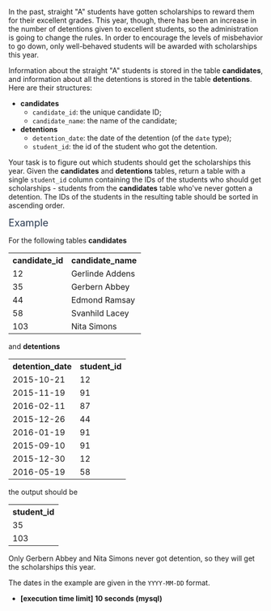 <p>In the past, straight "A" students have gotten scholarships to reward them for their excellent grades. This year, though, there has been an increase in the number of detentions given to excellent students, so the administration is going to change the rules. In order to encourage the levels of misbehavior to go down, only well-behaved students will be awarded with scholarships this year.</p>
<p>Information about the straight "A" students is stored in the table <strong>candidates</strong>, and information about all the detentions is stored in the table <strong>detentions</strong>. Here are their structures:</p>
<ul>
<li><strong>candidates</strong>
<ul>
<li><code>candidate_id</code>: the unique candidate ID;</li>
<li><code>candidate_name</code>: the name of the candidate;</li>
</ul>
</li>
<li><strong>detentions</strong>
<ul>
<li><code>detention_date</code>: the date of the detention (of the <code>date</code> type);</li>
<li><code>student_id</code>: the id of the student who got the detention.</li>
</ul>
</li>
</ul>
<p>Your task is to figure out which students should get the scholarships this year. Given the <strong>candidates</strong> and <strong>detentions</strong> tables, return a table with a single <code>student_id</code> column containing the IDs of the students who should get scholarships - students from the <strong>candidates</strong> table who've never gotten a detention. The IDs of the students in the resulting table should be sorted in ascending order.</p>
<p><span class="markdown--header" style="color:#2b3b52;font-size:1.4em">Example</span></p>
<p>For the following tables <strong>candidates</strong></p>
<table>
<tr>
<th>candidate_id</th>
<th>candidate_name</th>
</tr>
<tr>
<td>12</td>
<td>Gerlinde Addens</td>
</tr>
<tr>
<td>35</td>
<td>Gerbern Abbey</td>
</tr>
<tr>
<td>44</td>
<td>Edmond Ramsay</td>
</tr>
<tr>
<td>58</td>
<td>Svanhild Lacey</td>
</tr>
<tr>
<td>103</td>
<td>Nita Simons</td>
</tr>
</table>
<p>and <b>detentions</b></p>
<table>
<tr>
<th>detention_date</th>
<th>student_id</th>
</tr>
<tr>
<td>2015-10-21</td>
<td>12</td>
</tr>
<tr>
<td>2015-11-19</td>
<td>91</td>
</tr>
<tr>
<td>2016-02-11</td>
<td>87</td>
</tr>
<tr>
<td>2015-12-26</td>
<td>44</td>
</tr>
<tr>
<td>2016-01-19</td>
<td>91</td>
</tr>
<tr>
<td>2015-09-10</td>
<td>91</td>
</tr>
<tr>
<td>2015-12-30</td>
<td>12</td>
</tr>
<tr>
<td>2016-05-19</td>
<td>58</td>
</tr>
</table>
<p>the output should be</p>
<table>
<tr>
<th>student_id</th>
</tr>
<tr>
<td>35</td>
</tr>
<tr>
<td>103</td>
</tr>
</table>
<p>Only Gerbern Abbey and Nita Simons never got detention, so they will get the scholarships this year.</p>
<p>The dates in the example are given in the <code>YYYY-MM-DD</code> format.</p>
<ul>
<li><strong>[execution time limit] 10 seconds (mysql)</strong></li>
</ul>
